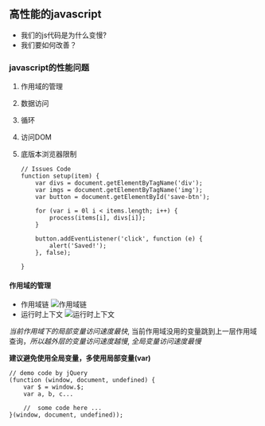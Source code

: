 ## 高性能的javascript
* 我们的js代码是为什么变慢?
* 我们要如何改善？

### javascript的性能问题
 1. 作用域的管理
 2. 数据访问
 3. 循环
 4. 访问DOM
 5. 底版本浏览器限制

        // Issues Code
        function setup(item) {
            var divs = document.getElementByTagName('div');
            var imgs = document.getElementByTagName('img');
            var button = document.getElementById('save-btn');
			
            for (var i = 0l i < items.length; i++) {
                process(items[i], divs[i]);
            }
			
            button.addEventListener('click', function (e) {
                alert('Saved!');
            }, false);

        }

#### 作用域的管理
* 作用域链
![作用域链](/assets/media/images/performance/pic1.jpg "作用域链")
* 运行时上下文
![运行时上下文](/assets/media/images/performance/pic2.jpg "运行时上下文")

_当前作用域下的局部变量访问速度最快_,
当前作用域没用的变量跳到上一层作用域查询，_所以越外层的变量访问速度越慢_,
_全局变量访问速度最慢_

__建议避免使用全局变量，多使用局部变量(var)__

    // demo code by jQuery
    (function (window, document, undefined) {
        var $ = window.$;
        var a, b, c...

        //  some code here ...
    }(window, document, undefined));


